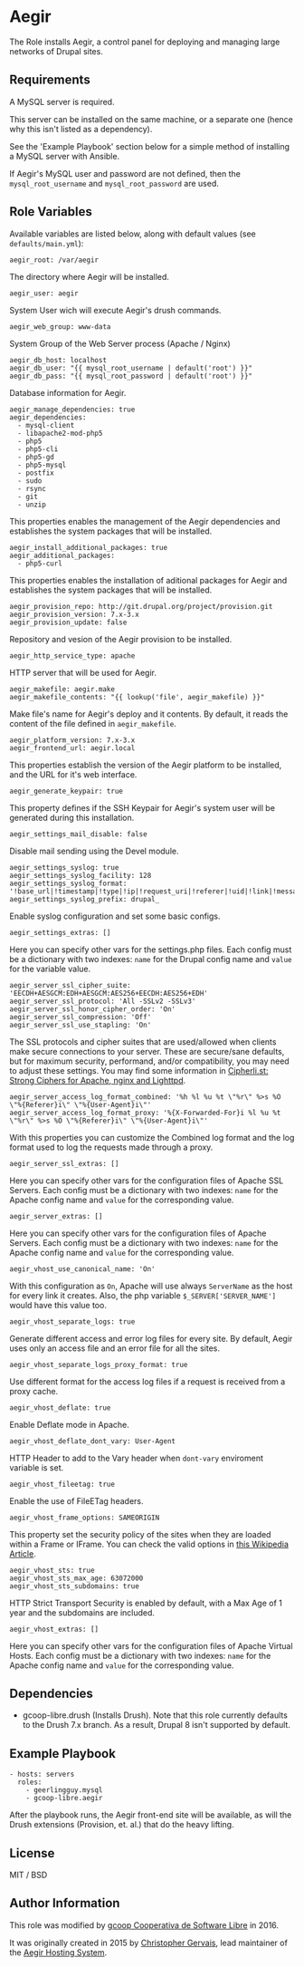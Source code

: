 Aegir
=====

The Role installs Aegir, a control panel for deploying and managing large networks of Drupal sites.

Requirements
------------

A MySQL server is required.

This server can be installed on the same machine, or a separate one (hence why this isn't listed as a dependency).

See the 'Example Playbook' section below for a simple method of installing a MySQL server with Ansible.

If Aegir's MySQL user and password are not defined, then the `mysql_root_username` and `mysql_root_password` are used.

Role Variables
--------------

Available variables are listed below, along with default values (see `defaults/main.yml`):

    aegir_root: /var/aegir

The directory where Aegir will be installed.

    aegir_user: aegir

System User wich will execute Aegir's drush commands.

    aegir_web_group: www-data

System Group of the Web Server process (Apache / Nginx)

    aegir_db_host: localhost
    aegir_db_user: "{{ mysql_root_username | default('root') }}"
    aegir_db_pass: "{{ mysql_root_password | default('root') }}"

Database information for Aegir.

    aegir_manage_dependencies: true
    aegir_dependencies:
      - mysql-client
      - libapache2-mod-php5
      - php5
      - php5-cli
      - php5-gd
      - php5-mysql
      - postfix
      - sudo
      - rsync
      - git
      - unzip

This properties enables the management of the Aegir dependencies and establishes the system packages that will be installed.

    aegir_install_additional_packages: true
    aegir_additional_packages:
      - php5-curl

This properties enables the installation of aditional packages for Aegir and establishes the system packages that will be installed.

    aegir_provision_repo: http://git.drupal.org/project/provision.git
    aegir_provision_version: 7.x-3.x
    aegir_provision_update: false

Repository and vesion of the Aegir provision to be installed.

    aegir_http_service_type: apache

HTTP server that will be used for Aegir.

    aegir_makefile: aegir.make
    aegir_makefile_contents: "{{ lookup('file', aegir_makefile) }}"

Make file's name for Aegir's deploy and it contents. By default, it reads the content of the file defined in `aegir_makefile`.

    aegir_platform_version: 7.x-3.x
    aegir_frontend_url: aegir.local

This properties establish the version of the Aegir platform to be installed, and the URL for it's web interface.

    aegir_generate_keypair: true

This property defines if the SSH Keypair for Aegir's system user will be generated during this installation.

    aegir_settings_mail_disable: false

Disable mail sending using the Devel module.

    aegir_settings_syslog: true
    aegir_settings_syslog_facility: 128
    aegir_settings_syslog_format: '!base_url|!timestamp|!type|!ip|!request_uri|!referer|!uid|!link|!message'
    aegir_settings_syslog_prefix: drupal_

Enable syslog configuration and set some basic configs.

    aegir_settings_extras: []

Here you can specify other vars for the settings.php files. Each config must be a dictionary with two indexes: `name` for the Drupal config name and `value` for the variable value.

    aegir_server_ssl_cipher_suite: 'EECDH+AESGCM:EDH+AESGCM:AES256+EECDH:AES256+EDH'
    aegir_server_ssl_protocol: 'All -SSLv2 -SSLv3'
    aegir_server_ssl_honor_cipher_order: 'On'
    aegir_server_ssl_compression: 'Off'
    aegir_server_ssl_use_stapling: 'On'

The SSL protocols and cipher suites that are used/allowed when clients make secure connections to your server. These are secure/sane defaults, but for maximum security, performand, and/or compatibility, you may need to adjust these settings. You may find some information in [Cipherli.st: Strong Ciphers for Apache, nginx and Lighttpd](https://cipherli.st/).

    aegir_server_access_log_format_combined: '%h %l %u %t \"%r\" %>s %O \"%{Referer}i\" \"%{User-Agent}i\"'
    aegir_server_access_log_format_proxy: '%{X-Forwarded-For}i %l %u %t \"%r\" %>s %O \"%{Referer}i\" \"%{User-Agent}i\"'

With this properties you can customize the Combined log format and the log format used to log the requests made through a proxy.

    aegir_server_ssl_extras: []

Here you can specify other vars for the configuration files of Apache SSL Servers. Each config must be a dictionary with two indexes: `name` for the Apache config name and `value` for the corresponding value.

    aegir_server_extras: []

Here you can specify other vars for the configuration files of Apache Servers. Each config must be a dictionary with two indexes: `name` for the Apache config name and `value` for the corresponding value.

    aegir_vhost_use_canonical_name: 'On'

With this configuration as `On`, Apache will use always `ServerName` as the host for every link it creates. Also, the php variable `$_SERVER['SERVER_NAME']` would have this value too.

    aegir_vhost_separate_logs: true

Generate different access and error log files for every site. By default, Aegir uses only an access file and an error file for all the sites.

    aegir_vhost_separate_logs_proxy_format: true

Use different format for the access log files if a request is received from a proxy cache.

    aegir_vhost_deflate: true

Enable Deflate mode in Apache.

    aegir_vhost_deflate_dont_vary: User-Agent

HTTP Header to add to the Vary header when `dont-vary` enviroment variable is set.

    aegir_vhost_fileetag: true

Enable the use of FileETag headers.

    aegir_vhost_frame_options: SAMEORIGIN

This property set the security policy of the sites when they are loaded within a Frame or IFrame. You can check the valid options in [this Wikipedia Article](https://en.wikipedia.org/wiki/List_of_HTTP_header_fields#Frame-Options).

    aegir_vhost_sts: true
    aegir_vhost_sts_max_age: 63072000
    aegir_vhost_sts_subdomains: true

HTTP Strict Transport Security is enabled by default, with a Max Age of 1 year and the subdomains are included.

    aegir_vhost_extras: []

Here you can specify other vars for the configuration files of Apache Virtual Hosts. Each config must be a dictionary with two indexes: `name` for the Apache config name and `value` for the corresponding value.

Dependencies
------------

  - gcoop-libre.drush (Installs Drush). Note that this role currently defaults to the Drush 7.x branch. As a result, Drupal 8 isn't supported by default.

Example Playbook
----------------

    - hosts: servers
      roles:
        - geerlingguy.mysql
        - gcoop-libre.aegir

After the playbook runs, the Aegir front-end site will be available, as will the Drush extensions (Provision, et. al.) that do the heavy lifting.

License
-------

MIT / BSD

Author Information
------------------

This role was modified by [gcoop Cooperativa de Software Libre](http://gcoop.coop) in 2016.

It was originally created in 2015 by [Christopher Gervais](http://ergonlogic.com/), lead maintainer of the [Aegir Hosting System](http://www.aegirproject.org).
